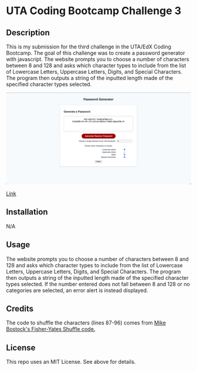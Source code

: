 # UTA Coding Bootcamp Challenge 3

## Description

This is my submission for the third challenge in the UTA/EdX Coding Bootcamp. The goal of this challenge was to create a password generator with javascript.
The website prompts you to choose a number of characters between 8 and 128 and asks which character types to include from the list of Lowercase Letters, Uppercase Letters, Digits, and Special Characters.
The program then outputs a string of the inputted length made of the specified character types selected.

<img src="./Screenshot.png"/>

<a href="https://njmeister.github.io/UTA-bootcamp-challenge-3/">Link</a>



## Installation

N/A



## Usage
The website prompts you to choose a number of characters between 8 and 128 and asks which character types to include from the list of Lowercase Letters, Uppercase Letters, Digits, and Special Characters.
The program then outputs a string of the inputted length made of the specified character types selected. If the number entered does not fall between 8 and 128 or no categories are selected, an error alert is instead displayed.



## Credits

The code to shuffle the characters (lines 87-96) comes from 
<a href="https://bost.ocks.org/mike/shuffle/">Mike Bostock's Fisher-Yates Shuffle code.</a>


## License

This repo uses an MIT License. See above for details.
